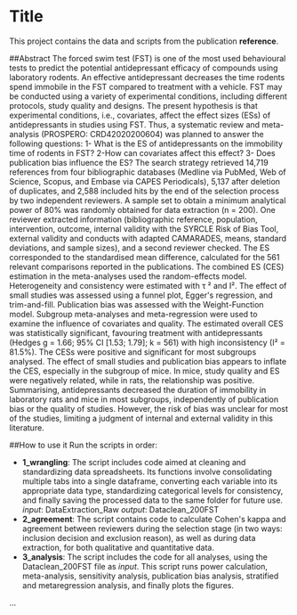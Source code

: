 # Title 

This project contains the data and scripts from the publication **reference**.

##Abstract
The forced swim test (FST) is one of the most used behavioural tests to predict the potential antidepressant efficacy of compounds using laboratory rodents. An effective antidepressant decreases the time rodents spend immobile in the FST compared to treatment with a vehicle. FST may be conducted using a variety of experimental conditions, including different protocols, study quality and designs. The present hypothesis is that experimental conditions, i.e., covariates, affect the effect sizes (ESs) of antidepressants in studies using FST. Thus, a systematic review and meta-analysis (PROSPERO: CRD42020200604) was planned to answer the following questions: 1- What is the ES of antidepressants on the immobility time of rodents in FST? 2-How can covariates affect this effect? 3- Does publication bias influence the ES? The search strategy retrieved 14,719 references from four bibliographic databases (Medline via PubMed, Web of Science, Scopus, and Embase via CAPES Periodicals), 5,137 after deletion of duplicates, and 2,588 included hits by the end of the selection process by two independent reviewers. A sample set to obtain a minimum analytical power of 80% was randomly obtained for data extraction (n = 200). One reviewer extracted information (bibliographic reference, population, intervention, outcome, internal validity with the SYRCLE Risk of Bias Tool, external validity and conducts with adapted CAMARADES, means, standard deviations, and sample sizes), and a second reviewer checked. The ES corresponded to the standardised mean difference, calculated for the 561 relevant comparisons reported in the publications. The combined ES (CES) estimation in the meta-analyses used the random-effects model. Heterogeneity and consistency were estimated with τ ² and I². The effect of small studies was assessed using a funnel plot, Egger's regression, and trim-and-fill. Publication bias was assessed with the Weight-Function model. Subgroup meta-analyses and meta-regression were used to examine the influence of covariates and quality. The estimated overall CES was statistically significant, favouring treatment with antidepressants (Hedges g = 1.66; 95% CI [1.53; 1.79]; k = 561) with high inconsistency (I² = 81.5%). The CESs were positive and significant for most subgroups analysed. The effect of small studies and publication bias appears to inflate the CES, especially in the subgroup of mice. In mice, study quality and ES were negatively related, while in rats, the relationship was positive. Summarising, antidepressants decreased the duration of immobility in laboratory rats and mice in most subgroups, independently of publication bias or the quality of studies. However, the risk of bias was unclear for most of the studies, limiting a judgment of internal and external validity in this literature.


##How to use it
Run the scripts in order:
- **1_wrangling**: The script includes code aimed at cleaning and standardizing data spreadsheets. Its functions involve consolidating multiple tabs into a single dataframe, converting each variable into its appropriate data type, standardizing categorical levels for consistency, and finally saving the processed data to the same folder for future use. 
*input*: DataExtraction_Raw
*output*: Dataclean_200FST
- **2_agreement**: The script contains code to calculate Cohen's kappa and agreement between reviewers during the selection stage (in two ways: inclusion decision and exclusion reason), as well as during data extraction, for both qualitative and quantitative data.
- **3_analysis**: The script includes the code for all analyses, using the Dataclean_200FST file as *input*. This script runs power calculation, meta-analysis, sensitivity analysis, publication bias analysis, stratified and metaregression analysis, and finally plots the figures.

... 